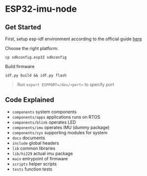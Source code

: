 # ESP32-imu-node

## Get Started

First, setup esp-idf environment according to the official guide [here](https://docs.espressif.com/projects/esp-idf/zh_CN/latest/esp32/get-started/)

Choose the right platform:

```shell
cp sdkconfig.esp32 sdkconfig
```

Build firmware

```shell
idf.py build && idf.py flash
```

> Run `export ESPPORT=/dev/<port>` to specify port

## Code Explained


- `components` system components
- `components/apps` applications runs on RTOS
- `components/blink` operates LED
- `components/imu` operates IMU (dummy package)
- `components/sys` supporting modules for system
- `docs` documents
- `include` global headers
- `lib` common libraries
- `lib/hi229` actual imu package
- `main` entrypoint of firmware
- `scripts` helper scripts
- `tests` function tests
